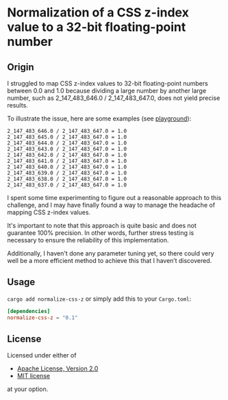 # Normalization of a CSS z-index value to a 32-bit floating-point number

## Origin

I struggled to map CSS z-index values to 32-bit floating-point numbers between 0.0 and 1.0 because dividing a large number by another large number, such as 2_147_483_646.0 / 2_147_483_647.0, does not yield precise results.

To illustrate the issue, here are some examples (see [playground](https://play.rust-lang.org/?version=stable&mode=debug&edition=2021&gist=d46e7034b55a1fd0362d1ef3f000304a)):

```
2_147_483_646.0 / 2_147_483_647.0 = 1.0
2_147_483_645.0 / 2_147_483_647.0 = 1.0
2_147_483_644.0 / 2_147_483_647.0 = 1.0
2_147_483_643.0 / 2_147_483_647.0 = 1.0
2_147_483_642.0 / 2_147_483_647.0 = 1.0
2_147_483_641.0 / 2_147_483_647.0 = 1.0
2_147_483_640.0 / 2_147_483_647.0 = 1.0
2_147_483_639.0 / 2_147_483_647.0 = 1.0
2_147_483_638.0 / 2_147_483_647.0 = 1.0
2_147_483_637.0 / 2_147_483_647.0 = 1.0
```

I spent some time experimenting to figure out a reasonable approach to this challenge, and I may have finally found a way to manage the headache of mapping CSS z-index values.

It's important to note that this approach is quite basic and does not guarantee 100% precision. In other words, further stress testing is necessary to ensure the reliability of this implementation.

Additionally, I haven't done any parameter tuning yet, so there could very well be a more efficient method to achieve this that I haven’t discovered.

## Usage

`cargo add normalize-css-z` or simply add this to your `Cargo.toml`:

```toml
[dependencies]
normalize-css-z = "0.1"
```

## License

Licensed under either of

- [Apache License, Version 2.0](http://www.apache.org/licenses/LICENSE-2.0)
- [MIT license](http://opensource.org/licenses/MIT)

at your option.
